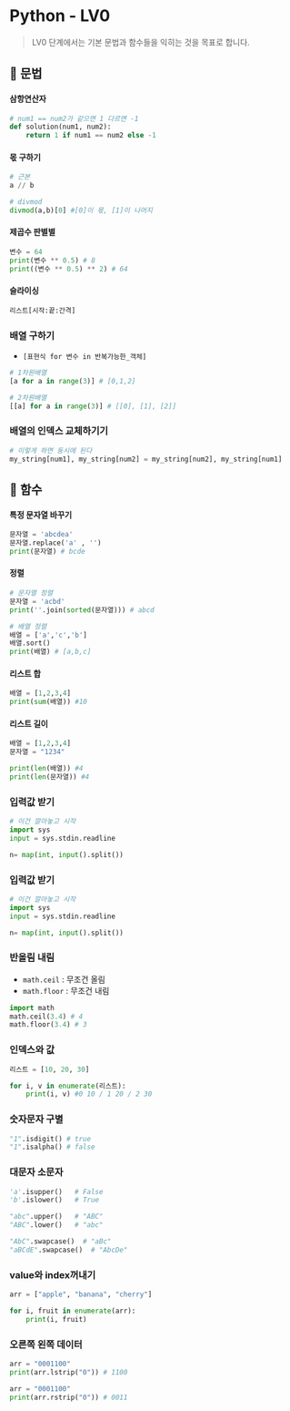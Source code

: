 # Python - LV0

> LV0 단계에서는 기본 문법과 함수들을 익히는 것을 목표로 합니다.

## 📝 문법

#### 삼항연산자

```python
# num1 == num2가 같으면 1 다르면 -1
def solution(num1, num2):
    return 1 if num1 == num2 else -1
```

#### 몫 구하기

```python
# 근본
a // b

# divmod
divmod(a,b)[0] #[0]이 몫, [1]이 나머지
```

#### 제곱수 판별별

```python
변수 = 64
print(변수 ** 0.5) # 8
print((변수 ** 0.5) ** 2) # 64
```

#### 슬라이싱

```python
리스트[시작:끝:간격]
```

### 배열 구하기

- `[표현식 for 변수 in 반복가능한_객체]`

```python
# 1차원배열
[a for a in range(3)] # [0,1,2]

# 2차원배열
[[a] for a in range(3)] # [[0], [1], [2]]
```

### 배열의 인덱스 교체하기기

```python
# 이렇게 하면 동시에 된다
my_string[num1], my_string[num2] = my_string[num2], my_string[num1]
```

## 📝 함수

#### 특정 문자열 바꾸기

```python
문자열 = 'abcdea'
문자열.replace('a' , '')
print(문자열) # bcde
```

#### 정렬

```python
# 문자열 정렬
문자열 = 'acbd'
print(''.join(sorted(문자열))) # abcd

# 배열 정렬
배열 = ['a','c','b']
배열.sort()
print(배열) # [a,b,c]
```

#### 리스트 합

```python
배열 = [1,2,3,4]
print(sum(배열)) #10
```

#### 리스트 길이

```python
배열 = [1,2,3,4]
문자열 = "1234"

print(len(배열)) #4
print(len(문자열)) #4
```

### 입력값 받기

```python
# 이건 깔아놓고 시작
import sys
input = sys.stdin.readline

n= map(int, input().split())
```

### 입력값 받기

```python
# 이건 깔아놓고 시작
import sys
input = sys.stdin.readline

n= map(int, input().split())
```

### 반올림 내림

- `math.ceil` : 무조건 올림
- `math.floor` : 무조건 내림

```python
import math
math.ceil(3.4) # 4
math.floor(3.4) # 3
```

### 인덱스와 값

```python
리스트 = [10, 20, 30]

for i, v in enumerate(리스트):
    print(i, v) #0 10 / 1 20 / 2 30
```

### 숫자문자 구별

```python
"1".isdigit() # true
"1".isalpha() # false
```

### 대문자 소문자

```python
'a'.isupper()   # False
'b'.islower()   # True

"abc".upper()   # "ABC"
"ABC".lower()   # "abc"

"AbC".swapcase()  # "aBc"
"aBCdE".swapcase()  # "AbcDe"
```

### value와 index꺼내기

```python
arr = ["apple", "banana", "cherry"]

for i, fruit in enumerate(arr):
    print(i, fruit)

```

### 오른쪽 왼쪽 데이터

```python
arr = "0001100"
print(arr.lstrip("0")) # 1100

arr = "0001100"
print(arr.rstrip("0")) # 0011
```
